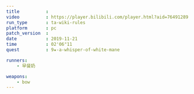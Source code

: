 ```yaml
---
title          :
video          : https://player.bilibili.com/player.html?aid=76491289
run_type       : ta-wiki-rules
platform       : pc
patch_version  : 
date           : 2019-11-21
time           : 02'06"11
quest          : 9★-a-whisper-of-white-mane

runners:
    - 早餐奶

weapons:
    - bow
---
```

